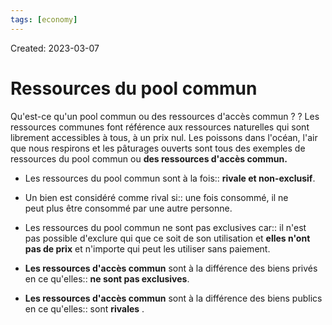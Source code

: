 ```yaml
---
tags: [economy] 
---
```

Created: 2023-03-07

# Ressources du pool commun
Qu'est-ce qu'un pool commun ou des ressources d'accès commun ?
?
Les ressources communes font référence aux ressources naturelles qui sont librement accessibles à tous, à un prix nul.
Les poissons dans l'océan, l'air que nous respirons et les pâturages ouverts sont tous des exemples de ressources du pool commun ou **des ressources d'accès commun.** 

- Les ressources du pool commun sont à la fois:: **rivale et non-exclusif**.
- Un bien est considéré comme rival si:: une fois consommé, il ne peut plus être consommé par une autre personne.
- Les ressources du pool commun ne sont pas exclusives car:: il n'est pas possible d'exclure qui que ce soit de son utilisation et **elles n'ont pas de prix** et n'importe qui peut les utiliser sans paiement.

- **Les ressources d'accès commun** sont à la différence des biens privés en ce qu'elles:: **ne sont pas exclusives**.
- **Les ressources d'accès commun** sont  à la différence des biens publics en ce qu'elles:: sont **rivales** .

